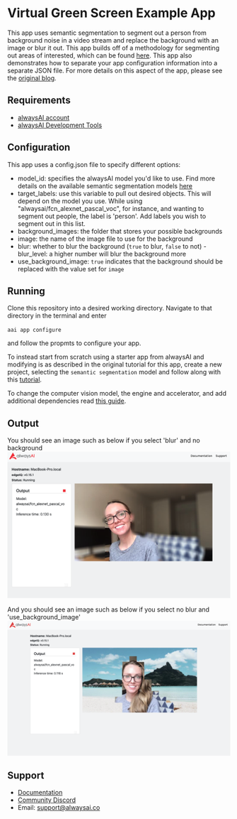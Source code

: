 # Virtual Green Screen Example App
This app uses semantic segmentation to segment out a person from background noise in a video stream and replace the background with an image or blur it out. This app builds off of a methodology for segmenting out areas of interested, which can be found [here](https://alwaysai.co/resources/tutorials/how-to-detect-pedestrians-and-bicyclists-in-a-cityscape-video). This app also demonstrates how to separate your app configuration information into a separate JSON file. For more details on this aspect of the app, please see the [original blog](https://medium.com/@jalakoo_83320/using-a-computer-vision-classifier-to-sort-images-333d5090c0b4).

## Requirements
* [alwaysAI account](https://alwaysai.co/auth?register=true)
* [alwaysAI Development Tools](https://alwaysai.co/docs/get_started/development_computer_setup.html)

## Configuration
This app uses a config.json file to specify different options:
- model_id: specifies the alwaysAI model you'd like to use. Find more details on the available semantic segmentation models [here](https://console.alwaysai.co/dashboard/models/model-catalog?category=SemanticSegmentation)
- target_labels: use this variable to pull out desired objects. This will depend on the model you use. While using "alwaysai/fcn_alexnet_pascal_voc", for instance, and wanting to segment out people, the label is 'person'. Add labels you wish to segment out in this list.
- background_images: the folder that stores your possible backgrounds
- image: the name of the image file to use for the background
- blur: whether to blur the background (`true` to blur, `false` to not)
-blur_level: a higher number will blur the background more
- use_background_image: `true` indicates that the background should be replaced with the value set for `image`

## Running
Clone this repository into a desired working directory. Navigate to that directory in the terminal and enter

`aai app configure`

and follow the propmts to configure your app.

To instead start from scratch using a starter app from alwaysAI and modifying is as described in the original tutorial for this app, create a new project, selecting the `semantic segmentation` model and follow along with this [tutorial](https://alwaysai.co/blog/build-a-virtual-green-screen-with-semantic-segmentation).

To change the computer vision model, the engine and accelerator, and add additional dependencies read [this guide](https://alwaysai.co/docs/application_development/configuration_and_packaging.html).


## Output
You should see an image such as below if you select 'blur' and no background
![image](./static/blur.png)

And you should see an image such as below if you select no blur and 'use_background_image'
![image](./static/beach.png)


## Support
* [Documentation](https://alwaysai.co/docs/)
* [Community Discord](https://discord.gg/alwaysai)
* Email: support@alwaysai.co

